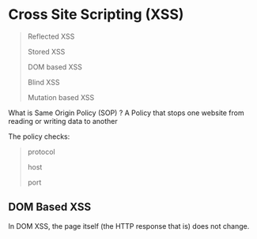 # Cross Site Scripting (XSS)

> Reflected XSS
> 
> Stored XSS
> 
> DOM based XSS
> 
> Blind XSS
> 
> Mutation based XSS
> 

What is Same Origin Policy (SOP) ?
A Policy that stops one website from reading or writing data to another

The policy checks:
> protocol
>
> host
>
> port


## DOM Based XSS

In DOM XSS, the page itself (the HTTP response that is) does not change.




